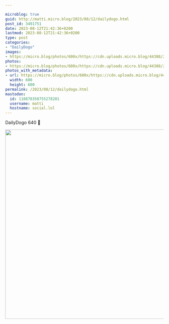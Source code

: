 ```yaml
---

microblog: true
guid: http://matti.micro.blog/2023/08/12/dailydogo.html
post_id: 3491751
date: 2023-08-12T21:42:36+0200
lastmod: 2023-08-12T21:42:36+0200
type: post
categories:
- "DailyDogo"
images:
- https://micro.blog/photos/600x/https://cdn.uploads.micro.blog/44388/2023/84472c70f3af4448aaec594fc5c721bd.jpg
photos:
- https://micro.blog/photos/600x/https://cdn.uploads.micro.blog/44388/2023/84472c70f3af4448aaec594fc5c721bd.jpg
photos_with_metadata:
- url: https://micro.blog/photos/600x/https://cdn.uploads.micro.blog/44388/2023/84472c70f3af4448aaec594fc5c721bd.jpg
  width: 600
  height: 600
permalink: /2023/08/12/dailydogo.html
mastodon:
  id: 110878358755278201
  username: matti
  hostname: social.lol
---
```

DailyDogo 640 🐶

<img src="https://micro.blog/photos/600x/https://blog.martin-haehnel.de/uploads/2023/84472c70f3af4448aaec594fc5c721bd.jpg" width="600" height="600" alt="" />
